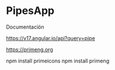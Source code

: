 # PipesApp

Documentación

https://v17.angular.io/api?query=pipe

https://primeng.org

npm install primeicons
npm install primeng
